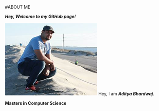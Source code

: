 #ABOUT ME

***Hey, Welcome to my GitHub page!***

![my image](figures/adi.jpg)
Hey, I am ***Aditya Bhardwaj***.

**Masters in Computer Science**




